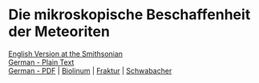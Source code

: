 # Die mikroskopische Beschaffenheit der Meteoriten

[English Version at the Smithsonian](https://repository.si.edu/handle/10088/6641)  
[German - Plain Text](full-text-german.md)  
[German - PDF](https://cdn.solaranamnesis.com/Tschermak/BeschaffenheitMeteoriten/tschermak_beschaffenheit_meteoriten_1885_german.pdf) | [Biolinum](https://cdn.solaranamnesis.com/Tschermak/BeschaffenheitMeteoriten/tschermak_beschaffenheit_meteoriten_1885_german_biolinum.pdf) | [Fraktur](https://cdn.solaranamnesis.com/Tschermak/BeschaffenheitMeteoriten/tschermak_beschaffenheit_meteoriten_1885_german_frak.pdf) | [Schwabacher](https://cdn.solaranamnesis.com/Tschermak/BeschaffenheitMeteoriten/tschermak_beschaffenheit_meteoriten_1885_german_swab.pdf)  
